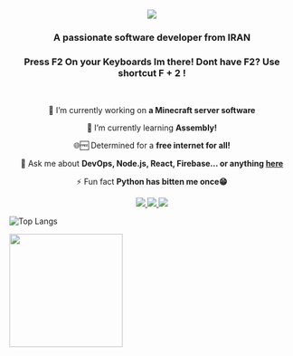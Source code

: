 <h1 align="center">
    <img src="https://readme-typing-svg.herokuapp.com/?font=Righteous&size=35&center=true&vCenter=true&width=500&height=70&duration=4000&lines=Hi+There!+👋;+I'm+Matin+Hajzeinali!;" />
</h1>

<h3 align="center">A passionate software developer from IRAN</h3>
<h3 align="center">Press F2 On your Keyboards Im there! Dont have F2? Use shortcut F + 2 !</h3>

<br/>

<div align="center">
 
 🔭 I’m currently working on **a Minecraft server software**
 
 🌱 I’m currently learning **Assembly!**

 🌐🆓 Determined for a **free internet for all!**

 
 💬 Ask me about **DevOps, Node.js, React, Firebase... or anything [here](https://github.com/F2Codes/F2Codes/issues)**

⚡ Fun fact **Python has bitten me once😁**

 </div>
 
<div align="center"> 
  <a href="mailto:matinf2dev@gmail.com">
    <img src="https://img.shields.io/badge/Gmail-333333?style=for-the-badge&logo=gmail&logoColor=red" />
  </a>
  <a href="https://linkedin.com/in/matin-hajzeinali" target="_blank">
    <img src="https://img.shields.io/badge/LinkedIn-0077B5?style=for-the-badge&logo=linkedin&logoColor=white" target="_blank" />
  </a>
  <a href="https://F2Codes.github.io/F2codes/" target="_blank">
     <img src="https://img.shields.io/badge/Portfolio-FF5722?style=for-the-badge&logo=todoist&logoColor=white" target="_blank" /> <!-- sqlite, safari, google-chrome are other good icon options -->
  </a>
</div>

![Top Langs](https://github-readme-stats.vercel.app/api/top-langs/?username=F2Codes&stats_format=bytes&theme=dark)
 

<a item-align="center" href="https://github.com/F2Codes/github-readme-stats">
  <img height="200" align="center" src="https://github-readme-stats.vercel.app/api?username=F2Codes&theme=dark" />
</a>
